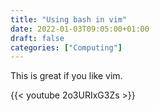```yaml
---
title: "Using bash in vim"
date: 2022-01-03T09:05:00+01:00
draft: false
categories: ["Computing"]
---
```


This is great if you like vim.

{{< youtube 2o3URIxG3Zs >}}


